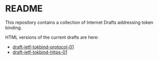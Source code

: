 README
=======

This repository contains a collection of Internet Drafts addressing token binding.

HTML versions of the current drafts are here:

- [draft-ietf-tokbind-protocol-01](http://xml2rfc.ietf.org/cgi-bin/xml2rfc.cgi?modeAsFormat=html/ascii&url=https://raw.githubusercontent.com/TokenBinding/Internet-Drafts/version-01/draft-ietf-tokbind-protocol-01.xml)
- [draft-ietf-tokbind-https-01](http://xml2rfc.ietf.org/cgi-bin/xml2rfc.cgi?modeAsFormat=html/ascii&url=https://raw.githubusercontent.com/TokenBinding/Internet-Drafts/version-01/draft-ietf-tokbind-https-01.xml)


